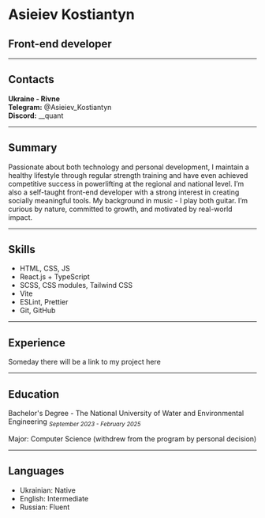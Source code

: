 # Asieiev Kostiantyn

## Front-end developer

---

## Contacts

**Ukraine - Rivne** <br />
**Telegram:** @Asieiev_Kostiantyn <br />
**Discord:** \_\_quant

---

## Summary

Passionate about both technology and personal development, I maintain a healthy lifestyle through regular strength training and have even achieved competitive success in powerlifting at the regional and national level. I’m also a self-taught front-end developer with a strong interest in creating socially meaningful tools. My background in music - I play both guitar. I’m curious by nature, committed to growth, and motivated by real-world impact.

---

## Skills

- HTML, CSS, JS
- React.js + TypeScript
- SCSS, CSS modules, Tailwind CSS
- Vite
- ESLint, Prettier
- Git, GitHub

---

## Experience

Someday there will be a link to my project here

---

## Education

Bachelor's Degree - The National University of Water and Environmental Engineering <sub>_September 2023 - February 2025_</sub>

Major: Computer Science (withdrew from the program by personal decision)

---

## Languages

- Ukrainian: Native
- English: Intermediate
- Russian: Fluent
